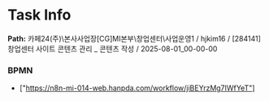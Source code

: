 # Task Info

**Path:** 카페24(주)\본사사업장\[CG]MI본부\창업센터\사업운영1 / hjkim16 / [284141] 창업센터 사이트 콘텐츠 관리 _ 콘텐츠 작성 / 2025-08-01_00-00-00

### BPMN
- ["https://n8n-mi-014-web.hanpda.com/workflow/jiBEYrzMg7IWfYeT"]

